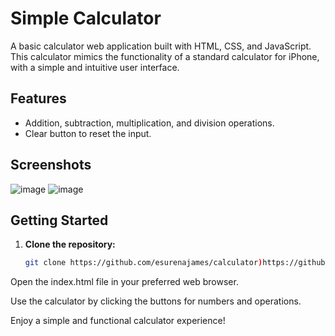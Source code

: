 # Simple Calculator

A basic calculator web application built with HTML, CSS, and JavaScript. This calculator mimics the functionality of a standard calculator for iPhone, with a simple and intuitive user interface.

## Features

- Addition, subtraction, multiplication, and division operations.
- Clear button to reset the input.

## Screenshots

![image](https://github.com/esurenajames/calculator/assets/84180003/7ca12ce1-b1f2-45d4-9c1d-8185ee66eb86)
![image](https://github.com/esurenajames/calculator/assets/84180003/2522d9bc-d8cf-4a4c-8359-d7a5d58599f1)


## Getting Started

1. **Clone the repository:**

   ```bash
   git clone https://github.com/esurenajames/calculator)https://github.com/esurenajames/calculator

Open the index.html file in your preferred web browser.

Use the calculator by clicking the buttons for numbers and operations.

Enjoy a simple and functional calculator experience!
